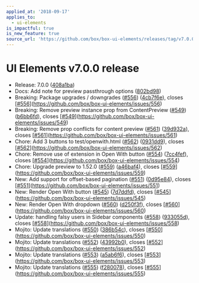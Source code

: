 ```yaml
---
applied_at: '2018-09-17'
applies_to:
  - ui-elements
is_impactful: true
is_new_feature: true
source_url: 'https://github.com/box/box-ui-elements/releases/tag/v7.0.0'
---
```


# UI Elements v7.0.0 release


* Release: 7.0.0 ([408a1ba](https://github.com/box/box-ui-elements/commit[408a1ba](https://github.com/box/box-ui-elements/commit/408a1ba)))
* Docs: Add note for preview passthrough options ([802bd98](https://github.com/box/box-ui-elements/commit[802bd98](https://github.com/box/box-ui-elements/commit/802bd98)))
* Breaking: Package upgrades / downgrades ([#556](https://github.com/box/box-ui-elements/pull/556)) ([4cb7f6e](https://github.com/box/box-ui-elements/commit[4cb7f6e](https://github.com/box/box-ui-elements/commit/4cb7f6e))), closes [[#556](https://github.com/box/box-ui-elements/pull/556)](https://github.com/box/box-ui-elements/issues/556)
* Breaking: Remove preview instance prop from ContentPreview ([#549](https://github.com/box/box-ui-elements/pull/549)) ([b6bb6fd](https://github.com/box/box-ui-elements/commit[b6bb6fd](https://github.com/box/box-ui-elements/commit/b6bb6fd))), closes [[#549](https://github.com/box/box-ui-elements/pull/549)](https://github.com/box/box-ui-elements/issues/549)
* Breaking: Remove prop conflicts for content preview ([#561](https://github.com/box/box-ui-elements/pull/561)) ([39d932a](https://github.com/box/box-ui-elements/commit[39d932a](https://github.com/box/box-ui-elements/commit/39d932a))), closes [[#561](https://github.com/box/box-ui-elements/pull/561)](https://github.com/box/box-ui-elements/issues/561)
* Chore: Add 3 buttons to test/openwith.html ([#562](https://github.com/box/box-ui-elements/pull/562)) ([0931dd9](https://github.com/box/box-ui-elements/commit[0931dd9](https://github.com/box/box-ui-elements/commit/0931dd9))), closes [[#562](https://github.com/box/box-ui-elements/pull/562)](https://github.com/box/box-ui-elements/issues/562)
* Chore: Remove use of extension in Open With button ([#554](https://github.com/box/box-ui-elements/pull/554)) ([7cc4fef](https://github.com/box/box-ui-elements/commit[7cc4fef](https://github.com/box/box-ui-elements/commit/7cc4fef))), closes [[#554](https://github.com/box/box-ui-elements/pull/554)](https://github.com/box/box-ui-elements/issues/554)
* Chore: Upgrade preview to 1.52.0 ([#559](https://github.com/box/box-ui-elements/pull/559)) ([a46baf4](https://github.com/box/box-ui-elements/commit[a46baf4](https://github.com/box/box-ui-elements/commit/a46baf4))), closes [[#559](https://github.com/box/box-ui-elements/pull/559)](https://github.com/box/box-ui-elements/issues/559)
* New: Add support for offset-based pagination ([#551](https://github.com/box/box-ui-elements/pull/551)) ([0d95e84](https://github.com/box/box-ui-elements/commit[0d95e84](https://github.com/box/box-ui-elements/commit/0d95e84))), closes [[#551](https://github.com/box/box-ui-elements/pull/551)](https://github.com/box/box-ui-elements/issues/551)
* New: Render Open With button ([#545](https://github.com/box/box-ui-elements/pull/545)) ([7d7ddfd](https://github.com/box/box-ui-elements/commit[7d7ddfd](https://github.com/box/box-ui-elements/commit/7d7ddfd))), closes [[#545](https://github.com/box/box-ui-elements/pull/545)](https://github.com/box/box-ui-elements/issues/545)
* New: Render Open With dropdown ([#560](https://github.com/box/box-ui-elements/pull/560)) ([d250f3f](https://github.com/box/box-ui-elements/commit[d250f3f](https://github.com/box/box-ui-elements/commit/d250f3f))), closes [[#560](https://github.com/box/box-ui-elements/pull/560)](https://github.com/box/box-ui-elements/issues/560)
* Update: handling falsy users in Sidebar components ([#558](https://github.com/box/box-ui-elements/pull/558)) ([933055d](https://github.com/box/box-ui-elements/commit[933055d](https://github.com/box/box-ui-elements/commit/933055d))), closes [[#558](https://github.com/box/box-ui-elements/pull/558)](https://github.com/box/box-ui-elements/issues/558)
* Mojito: Update translations ([#550](https://github.com/box/box-ui-elements/pull/550)) ([386b54c](https://github.com/box/box-ui-elements/commit[386b54c](https://github.com/box/box-ui-elements/commit/386b54c))), closes [[#550](https://github.com/box/box-ui-elements/pull/550)](https://github.com/box/box-ui-elements/issues/550)
* Mojito: Update translations ([#552](https://github.com/box/box-ui-elements/pull/552)) ([43992b0](https://github.com/box/box-ui-elements/commit[43992b0](https://github.com/box/box-ui-elements/commit/43992b0))), closes [[#552](https://github.com/box/box-ui-elements/pull/552)](https://github.com/box/box-ui-elements/issues/552)
* Mojito: Update translations ([#553](https://github.com/box/box-ui-elements/pull/553)) ([a5ab6f6](https://github.com/box/box-ui-elements/commit[a5ab6f6](https://github.com/box/box-ui-elements/commit/a5ab6f6))), closes [[#553](https://github.com/box/box-ui-elements/pull/553)](https://github.com/box/box-ui-elements/issues/553)
* Mojito: Update translations ([#555](https://github.com/box/box-ui-elements/pull/555)) ([f280078](https://github.com/box/box-ui-elements/commit[f280078](https://github.com/box/box-ui-elements/commit/f280078))), closes [[#555](https://github.com/box/box-ui-elements/pull/555)](https://github.com/box/box-ui-elements/issues/555)



